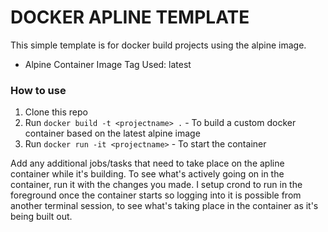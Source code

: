 # DOCKER APLINE TEMPLATE
This simple template is for docker build projects using the alpine image.
- Alpine Container Image Tag Used: latest  

### How to use
1. Clone this repo 
2. Run `docker build -t <projectname> .` - To build a custom docker container based on the latest alpine image
3. Run `docker run -it <projectname>` - To start the container

Add any additional jobs/tasks that need to take place on the apline container while it's building. To see what's actively going on in the container, run it with the changes you made. I setup crond to run in the foreground once the container starts so logging into it is possible from another terminal session, to see what's taking place in the container as it's being built out.
